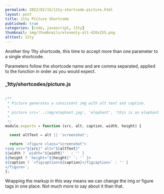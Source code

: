 ```yaml
---
permalink: 2022/02/15/11ty-shortcode-picture.html
layout: post
title: 11ty Picture Shortcode
published: true
categories: [code, javascript, 11ty]
thumbnail: img/thumbnails/eleventy-alt-420x255.png
alttext: 11ty
---
```


Another tiny 11ty shortcode, this time to accept more than one parameter to a single shortcode.

Parameters follow the shortcode name and are comma separated, applied to the function in order as 
you would expect. 


### _1tty/shortcodes/picture.js 

```js

/**
 * Picture generates a consistent img with alt text and caption.
 * 
 * picture src='../img/elephant.jpg', 'elephant', 'this is an elephant'
 * 
 */
module.exports = function (src, alt, caption, width, height) {

  const altText = alt || 'screenshot';

  return `<figure class="screenshot">
<img src="${src}" alt="${altText}"
${width ? `width="${width}" ` : '' }
${height ? `height="${height}" `: '' }>
${caption ? `<figcaption>${caption}</figcaption>` : '' }
</figure>`;
};

```

Wrapping the markup in this way means we can change the img or figure tags in one place. Not much more to 
say about it than that.